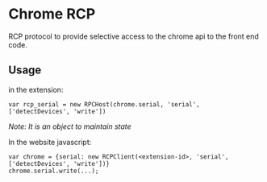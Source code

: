 # Chrome RCP

RCP protocol to provide selective access to the chrome api to the
front end code.

## Usage

in the extension:

	var rcp_serial = new RPCHost(chrome.serial, 'serial', ['detectDevices', 'write'])

*Note: It is an object to maintain state*

In the website javascript:

	var chrome = {serial: new RCPClient(<extension-id>, 'serial', ['detectDevices', 'write'])}
	chrome.serial.write(...);
